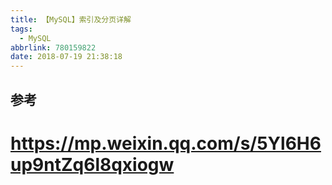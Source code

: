 ```yaml
---
title: 【MySQL】索引及分页详解
tags:
  - MySQL
abbrlink: 780159822
date: 2018-07-19 21:38:18
---
```


## 参考
# https://mp.weixin.qq.com/s/5Yl6H6up9ntZq6l8qxiogw